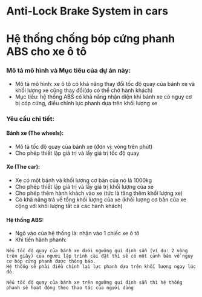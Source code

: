 # Anti-Lock Brake System in cars
# Hệ thống chống bóp cứng phanh ABS cho xe ô tô

<h3>Mô tả mô hình và Mục tiêu của dự án này:</h3>

- Mô tả mô hình: xe ô tô có khả năng thay đổi tốc độ quay của bánh xe và khối lượng xe cũng thay đổi(do có thể chở hành khách)
- Mục tiêu: hệ thống ABS có khả năng nhận diện khi bánh xe có nguy cơ bị cóp cứng, điều chỉnh lực phanh dựa trên khối lượng xe 

<h3>Yêu cầu chi tiết:</h3>

<h4>Bánh xe (The wheels):</h4>

- Mô tả tốc độ quay của bánh xe (đơn vị: vòng trên phút)
- Cho phép thiết lặp giá trị và lấy giá trị tốc độ quay 

<h4>Xe (The car):</h4>

- Xe có một bánh và khối lượng cơ bản của nó là 1000kg
- Cho phép thiết lập giá trị và lấy giá trị khối lượng của xe
- Cho phép thêm hành khách vào xe (tức là tăng thêm khối lượng xe) 
- Có khả năng trả về tổng khối lượng của xe (khối lượng cơ bản của xe cộng với khối lượng tất cả các hành khách)

<h4>Hệ thống ABS:</h4>

- Ngõ vào của hệ thống là: nhận vào 1 chiếc xe ô tô 
- Khi tiến hành phanh: 

```
Nếu tốc độ quay của bánh xe dưới ngưỡng qui định sẵn (ví dụ: 2 vòng trên giây) của người lập trình cài đặt thì sẽ có một cảnh báo về nguy cơ bóp cứng phanh được thông báo.
Hệ thống sẽ phải điều chỉnh lại lực phanh dựa trên khối lượng ngay lúc đó.
```

```
Nếu tốc độ quay của bánh xe trên ngưỡng qui định sẵn thì hệ thống phanh sẽ hoạt động theo thao tác của người dùng
```

